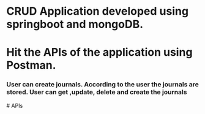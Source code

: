 # CRUD Application developed using springboot and mongoDB.
# Hit the APIs of the application using Postman.
<h3>User can create journals. According to the user the journals are stored. User can get ,update, delete and create the journals</h3>
# APIs


